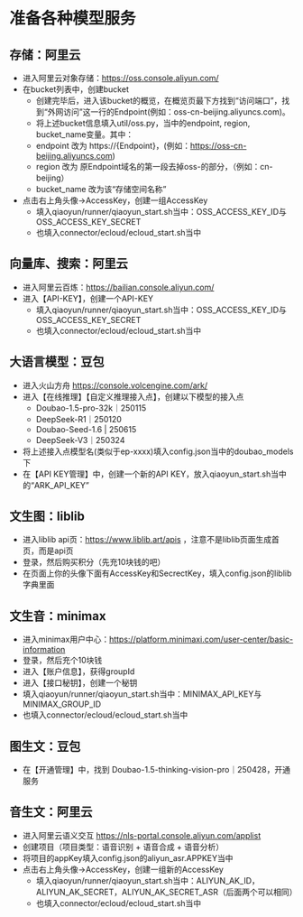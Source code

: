 # 准备各种模型服务

## 存储：阿里云
- 进入阿里云对象存储：https://oss.console.aliyun.com/
- 在bucket列表中，创建bucket
    - 创建完毕后，进入该bucket的概览，在概览页最下方找到“访问端口”，找到“外网访问”这一行的Endpoint(例如：oss-cn-beijing.aliyuncs.com)。
    - 将上述bucket信息填入util/oss.py，当中的endpoint, region, bucket_name变量。其中：
    - endpoint 改为 https://{Endpoint}，(例如：https://oss-cn-beijing.aliyuncs.com)
    - region 改为 原Endpoint域名的第一段去掉oss-的部分，（例如：cn-beijing）
    - bucket_name 改为该“存储空间名称”
- 点击右上角头像->AccessKey，创建一组AccessKey
    - 填入qiaoyun/runner/qiaoyun_start.sh当中：OSS_ACCESS_KEY_ID与OSS_ACCESS_KEY_SECRET
    - 也填入connector/ecloud/ecloud_start.sh当中

## 向量库、搜索：阿里云
- 进入阿里云百炼：https://bailian.console.aliyun.com/
- 进入【API-KEY】，创建一个API-KEY
    - 填入qiaoyun/runner/qiaoyun_start.sh当中：OSS_ACCESS_KEY_ID与OSS_ACCESS_KEY_SECRET
    - 也填入connector/ecloud/ecloud_start.sh当中

## 大语言模型：豆包
- 进入火山方舟 https://console.volcengine.com/ark/
- 进入【在线推理】【自定义推理接入点】，创建以下模型的接入点
    - Doubao-1.5-pro-32k｜250115
    - DeepSeek-R1｜250120
    - Doubao-Seed-1.6 | 250615
    - DeepSeek-V3｜250324
- 将上述接入点模型名(类似于ep-xxxx)填入config.json当中的doubao_models下
- 在【API KEY管理】中，创建一个新的API KEY，放入qiaoyun_start.sh当中的“ARK_API_KEY”

## 文生图：liblib
- 进入liblib api页：https://www.liblib.art/apis ，注意不是liblib页面生成首页，而是api页
- 登录，然后购买积分（先充10块钱的吧）
- 在页面上你的头像下面有AccessKey和SecrectKey，填入config.json的liblib字典里面

## 文生音：minimax
- 进入minimax用户中心：https://platform.minimaxi.com/user-center/basic-information
- 登录，然后充个10块钱
- 进入【账户信息】，获得groupId
- 进入【接口秘钥】，创建一个秘钥
- 填入qiaoyun/runner/qiaoyun_start.sh当中：MINIMAX_API_KEY与MINIMAX_GROUP_ID
- 也填入connector/ecloud/ecloud_start.sh当中

## 图生文：豆包
- 在【开通管理】中，找到 Doubao-1.5-thinking-vision-pro｜250428，开通服务

## 音生文：阿里云
- 进入阿里云语义交互 https://nls-portal.console.aliyun.com/applist
- 创建项目（项目类型：语音识别 + 语音合成 + 语音分析）
- 将项目的appKey填入config.json的aliyun_asr.APPKEY当中
- 点击右上角头像->AccessKey，创建一组新的AccessKey
    - 填入qiaoyun/runner/qiaoyun_start.sh当中：ALIYUN_AK_ID，ALIYUN_AK_SECRET，ALIYUN_AK_SECRET_ASR（后面两个可以相同）
    - 也填入connector/ecloud/ecloud_start.sh当中